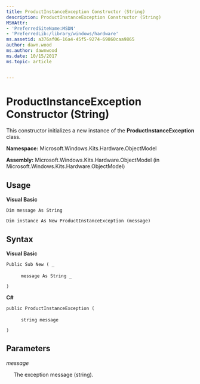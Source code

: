 ```yaml
---
title: ProductInstanceException Constructor (String)
description: ProductInstanceException Constructor (String)
MSHAttr:
- 'PreferredSiteName:MSDN'
- 'PreferredLib:/library/windows/hardware'
ms.assetid: a376af06-16a4-45f5-9274-69860caa9865
author: dawn.wood
ms.author: dawnwood
ms.date: 10/15/2017
ms.topic: article


---
```


# ProductInstanceException Constructor (String)


This constructor initializes a new instance of the **ProductInstanceException** class.

**Namespace:** Microsoft.Windows.Kits.Hardware.ObjectModel

**Assembly:** Microsoft.Windows.Kits.Hardware.ObjectModel (in Microsoft.Windows.Kits.Hardware.ObjectModel)

## <span id="Usage"></span><span id="usage"></span><span id="USAGE"></span>Usage


**Visual Basic**

`Dim message As String`

`Dim instance As New ProductInstanceException (message)`

## <span id="Syntax"></span><span id="syntax"></span><span id="SYNTAX"></span>Syntax


**Visual Basic**

`Public Sub New ( _`

          `message As String _`

`)`

**C#**

`public ProductInstanceException (`

          `string message`

`)`

## <span id="Parameters"></span><span id="parameters"></span><span id="PARAMETERS"></span>Parameters


*message*

     The exception message (string).

 

 






